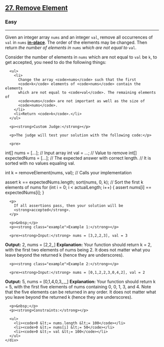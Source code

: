 <h2>
      <a href="https://leetcode.com/problems/remove-element/"
        >27. Remove Element</a
      >
    </h2>
    <h3>Easy</h3>
    <hr />
    <div>
      <p>
        Given an integer array <code>nums</code> and an integer
        <code>val</code>, remove all occurrences of <code>val</code> in
        <code>nums</code>
        <a
          href="https://en.wikipedia.org/wiki/In-place_algorithm"
          target="_blank"
          ><strong>in-place</strong></a
        >. The order of the elements may be changed. Then return
        <em>the number of elements in </em><code>nums</code
        ><em> which are not equal to </em><code>val</code>.
      </p>
      <p>
        Consider the number of elements in <code>nums</code> which are not equal
        to <code>val</code> be <code>k</code>, to get accepted, you need to do
        the following things:
      </p>

      <ul>
        <li>
          Change the array <code>nums</code> such that the first
          <code>k</code> elements of <code>nums</code> contain the elements
          which are not equal to <code>val</code>. The remaining elements of
          <code>nums</code> are not important as well as the size of
          <code>nums</code>.
        </li>
        <li>Return <code>k</code>.</li>
      </ul>

      <p><strong>Custom Judge:</strong></p>

      <p>The judge will test your solution with the following code:</p>

      <pre>
int[] nums = [...]; // Input array
int val = ...; // Value to remove
int[] expectedNums = [...]; // The expected answer with correct length.
                            // It is sorted with no values equaling val.

int k = removeElement(nums, val); // Calls your implementation

assert k == expectedNums.length;
sort(nums, 0, k); // Sort the first k elements of nums
for (int i = 0; i &lt; actualLength; i++) {
    assert nums[i] == expectedNums[i];
}
</pre
      >

      <p>
        If all assertions pass, then your solution will be
        <strong>accepted</strong>.
      </p>

      <p>&nbsp;</p>
      <p><strong class="example">Example 1:</strong></p>

      <pre><strong>Input:</strong> nums = [3,2,2,3], val = 3
<strong>Output:</strong> 2, nums = [2,2,_,_]
<strong>Explanation:</strong> Your function should return k = 2, with the first two elements of nums being 2.
It does not matter what you leave beyond the returned k (hence they are underscores).
</pre>

      <p><strong class="example">Example 2:</strong></p>

      <pre><strong>Input:</strong> nums = [0,1,2,2,3,0,4,2], val = 2
<strong>Output:</strong> 5, nums = [0,1,4,0,3,_,_,_]
<strong>Explanation:</strong> Your function should return k = 5, with the first five elements of nums containing 0, 0, 1, 3, and 4.
Note that the five elements can be returned in any order.
It does not matter what you leave beyond the returned k (hence they are underscores).
</pre>

      <p>&nbsp;</p>
      <p><strong>Constraints:</strong></p>

      <ul>
        <li><code>0 &lt;= nums.length &lt;= 100</code></li>
        <li><code>0 &lt;= nums[i] &lt;= 50</code></li>
        <li><code>0 &lt;= val &lt;= 100</code></li>
      </ul>
    </div>

